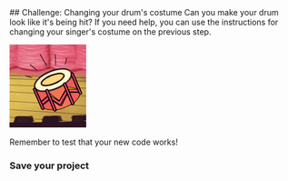 <div class="challenge">
## Challenge: Changing your drum's costume
Can you make your drum look like it's being hit? If you need help, you can use the instructions for changing your singer's costume on the previous step.

![screenshot](images/band-drum-final.png)

Remember to test that your new code works!

### Save your project

</div>
